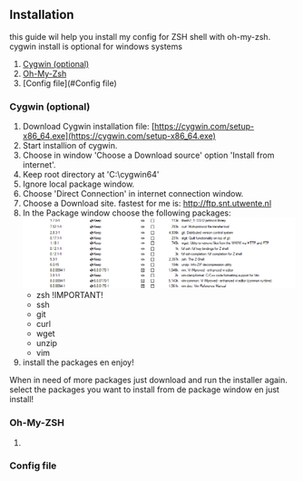 ## Installation
this guide wil help you install my config for ZSH shell with oh-my-zsh. cygwin install is optional for windows systems

1. [Cygwin (optional)](#cygwin-optional)
1. [Oh-My-Zsh](#Oh-My-ZSH)
1. [Config file](#Config file)

### Cygwin (optional)
1. Download Cygwin installation file: [https://cygwin.com/setup-x86_64.exe](https://cygwin.com/setup-x86_64.exe)
2. Start installion of cygwin.
3. Choose in window 'Choose a Download source' option 'Install from internet'.
4. Keep root directory at 'C:\cygwin64'
5. Ignore local package window.
6. Choose 'Direct Connection' in internet connection window.
7. Choose a Download site. fastest for me is: http://ftp.snt.utwente.nl
8. In the Package window choose the following packages:
    ![screen](https://raw.githubusercontent.com/Ivostomp/zsh-config/master/Cygwin-Packages.png)
    - zsh !IMPORTANT!
    - ssh
    - git
    - curl
    - wget
    - unzip
    - vim
9. install the packages en enjoy!


When in need of more packages just download and run the installer again. select the packages you want to install from de package window en just install!
    

### Oh-My-ZSH
1. 

### Config file

